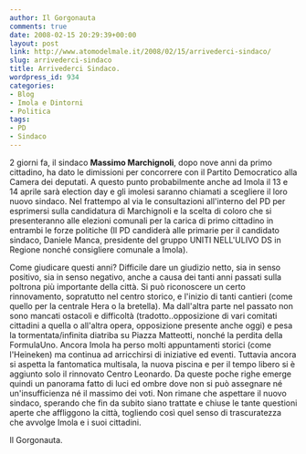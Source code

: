 ```yaml
---
author: Il Gorgonauta
comments: true
date: 2008-02-15 20:29:39+00:00
layout: post
link: http://www.atomodelmale.it/2008/02/15/arrivederci-sindaco/
slug: arrivederci-sindaco
title: Arrivederci Sindaco.
wordpress_id: 934
categories:
- Blog
- Imola e Dintorni
- Politica
tags:
- PD
- Sindaco
---
```


2 giorni fa, il sindaco **Massimo Marchignoli**, dopo nove anni da primo cittadino, ha dato le dimissioni per concorrere con il Partito Democratico alla Camera dei deputati. A questo punto probabilmente anche ad Imola il 13 e 14 aprile sarà election day e gli imolesi saranno chiamati a scegliere il loro nuovo sindaco. Nel frattempo al via le consultazioni all'interno del PD per esprimersi sulla candidatura di Marchignoli e la scelta di coloro che si presenteranno alle elezioni comunali per la carica di primo cittadino in entrambi le forze politiche (Il PD candiderà alle primarie per il candidato sindaco, Daniele Manca, presidente del gruppo UNITI NELL'ULIVO DS in Regione nonché consigliere comunale a Imola).

<!-- more -->


Come giudicare questi anni? Difficile dare un giudizio netto, sia in senso positivo, sia in senso negativo, anche a causa dei tanti anni passati sulla poltrona più importante della città. Si può riconoscere un certo rinnovamento, sopratutto nel centro storico, e l'inizio di tanti cantieri (come quello per la centrale Hera o la bretella). Ma dall'altra parte nel passato non sono mancati ostacoli e difficoltà (tradotto..opposizione di vari comitati cittadini a quella o all'altra opera, opposizione presente anche oggi) e pesa la tormentata/infinita diatriba su Piazza Matteotti, nonché la perdita della FormulaUno. Ancora Imola ha perso molti appuntamenti storici (come l'Heineken) ma continua ad arricchirsi di iniziative ed eventi. Tuttavia ancora si aspetta la fantomatica multisala, la nuova piscina e per il tempo libero si è aggiunto solo il rinnovato Centro Leonardo. Da queste poche righe emerge quindi un panorama fatto di luci ed ombre dove non si può assegnare né un'insufficienza né il massimo dei voti. Non rimane che aspettare il nuovo sindaco, sperando che fin da subito siano trattate e chiuse le tante questioni aperte che affliggono la città, togliendo così quel senso di trascuratezza che avvolge Imola e i suoi cittadini.

Il Gorgonauta.
